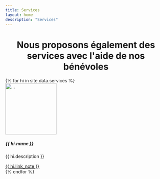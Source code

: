 ```yaml
---
title: Services
layout: home
description: "Services"
---
```

<h1 style="text-align: center;">Nous proposons également des services avec l'aide de nos bénévoles</h1>

<div class="row">
  {% for hi in site.data.services %}
  <div class="col-sm-4">
    <div class="card">
      <img src="{{ hi.image }}" style="width: 10rem;" class="card-img-top" alt="...">
      <div class="card-body">
        <h5 class="card-title">{{ hi.name }}</h5>
        <p class="card-text">{{ hi.description }}</p>
        <a href="{{ hi.link }}" class="btn btn-primary">{{ hi.link_note }}</a>
      </div>
    </div>
  </div>
  {% endfor %}
</div>